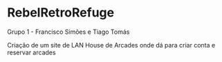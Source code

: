# RebelRetroRefuge
Grupo 1 - Francisco Simões e Tiago Tomás

Criação de um site de LAN House de Arcades onde dá para criar conta e reservar arcades
